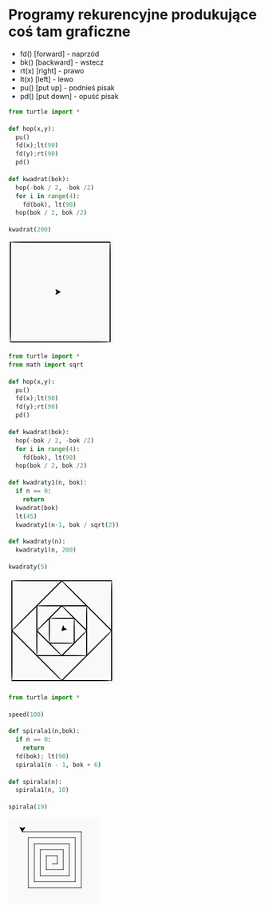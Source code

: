 # Programy rekurencyjne produkujące coś tam graficzne

- fd() [forward] - naprzód
- bk() [backward] - wstecz
- rt(x) [right] - prawo
- lt(x) [left] - lewo
- pu() [put up] - podnieś pisak
- pd() [put down] - opuść pisak

```py
from turtle import *

def hop(x,y):
  pu()
  fd(x);lt(90)
  fd(y);rt(90)
  pd()
  
def kwadrat(bok):
  hop(-bok / 2, -bok /2)
  for i in range(4):
    fd(bok), lt(90)
  hop(bok / 2, bok /2)
  
kwadrat(200)
```

![Alt text](programy_1.png)

```py
from turtle import *
from math import sqrt

def hop(x,y):
  pu()
  fd(x);lt(90)
  fd(y);rt(90)
  pd()
  
def kwadrat(bok):
  hop(-bok / 2, -bok /2)
  for i in range(4):
    fd(bok), lt(90)
  hop(bok / 2, bok /2)

def kwadraty1(n, bok):
  if n == 0:
    return
  kwadrat(bok)
  lt(45)
  kwadraty1(n-1, bok / sqrt(2))

def kwadraty(n):
  kwadraty1(n, 200)
  
kwadraty(5)
```

![Alt text](programy_2.png)

```py
from turtle import *

speed(100)

def spirala1(n,bok):
  if n == 0:
    return
  fd(bok); lt(90)
  spirala1(n - 1, bok + 6)
  
def spirala(n):
  spirala1(n, 10)

spirala(19)
```

![Alt text](image-1.png)